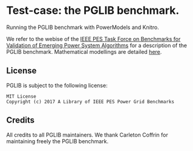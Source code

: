 # Test-case: the PGLIB benchmark.

Running the PGLIB benchmark with PowerModels and Knitro.

We refer to the webise of the [IEEE PES Task Force on Benchmarks for Validation of Emerging Power System Algorithms](https://power-grid-lib.github.io/)
for a description of the PGLIB benchmark.
Mathematical modellings are detailed [here](https://arxiv.org/abs/1502.07847).


## License

PGLIB is subject to the following license:

```
MIT License
Copyright (c) 2017 A Library of IEEE PES Power Grid Benchmarks

```


## Credits

All credits to all PGLIB maintainers.
We thank Carleton Coffrin for maintaining freely the
PGLIB benchmark.
